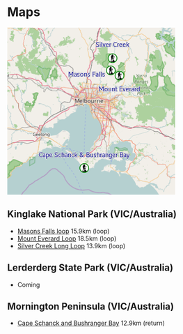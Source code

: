 # Maps

![Hike Location Overview](overview.png)

## Kinglake National Park (VIC/Australia)

* [Masons Falls loop](kinglakenationalpark/masonsfalls.md) 15.9km (loop)
* [Mount Everard Loop](kinglakenationalpark/mounteverard.md) 18.5km (loop)
* [Silver Creek Long Loop](kinglakenationalpark/silvercreek.md) 13.9km (loop)

## Lerderderg State Park (VIC/Australia)

* Coming

## Mornington Peninsula (VIC/Australia)

* [Cape Schanck and Bushranger Bay](morningtonpeninsula/capeschanckbushrangerbay.md) 12.9km (return)
